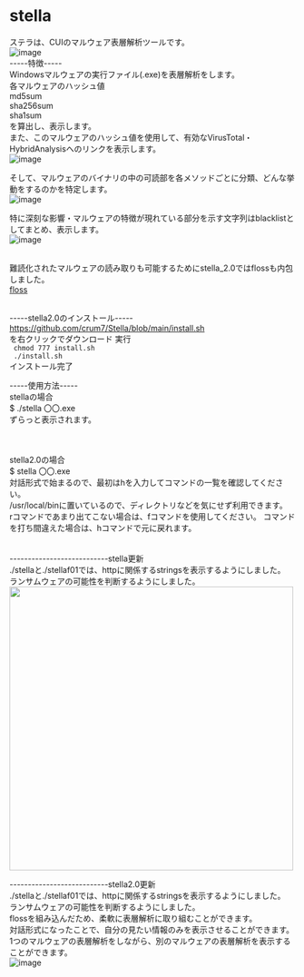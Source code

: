  
# stella


ステラは、CUIのマルウェア表層解析ツールです。<br>
![image](https://user-images.githubusercontent.com/72499679/145970551-f61db31d-63f3-4b66-817c-0851755b48f0.png)
<br>
-----特徴-----<br>
Windowsマルウェアの実行ファイル(.exe)を表層解析をします。<br>
各マルウェアのハッシュ値<br>
md5sum<br>
sha256sum<br>
sha1sum<br>
を算出し、表示します。<br>
また、このマルウェアのハッシュ値を使用して、有効なVirusTotal・HybridAnalysisへのリンクを表示します。<br>
![image](https://user-images.githubusercontent.com/72499679/145953125-99fed885-bfa9-44be-b8ea-070dfe3e7ba2.png)<br>


そして、マルウェアのバイナリの中の可読部を各メソッドごとに分類、どんな挙動をするのかを特定します。<br>
![image](https://user-images.githubusercontent.com/72499679/145953193-fd97f016-2527-42b9-969f-9ec8aac9315c.png)<br>

特に深刻な影響・マルウェアの特徴が現れている部分を示す文字列はblacklistとしてまとめ、表示します。<br>
![image](https://user-images.githubusercontent.com/72499679/145953303-2db367fb-1033-4e3a-8461-7aaa2b966869.png)<br>
<br>

難読化されたマルウェアの読み取りも可能するためにstella_2.0ではflossも内包しました。<br>
<a href="https://github.com/fireeye/flare-floss">floss</a>
 <br>
 <br>

-----stella2.0のインストール-----<br>
https://github.com/crum7/Stella/blob/main/install.sh<br>
を右クリックでダウンロード
実行
<br>
<code>
 chmod 777 install.sh
</code>
 <br>
<code>
./install.sh
</code>
<br>
インストール完了<br>

-----使用方法-----<br>
stellaの場合<br>
$ ./stella 〇〇.exe<br>
ずらっと表示されます。<br>
<br>
<br>
<br>
stella2.0の場合<br>
$ stella 〇〇.exe<br>
対話形式で始まるので、最初はhを入力してコマンドの一覧を確認してください。<br>
/usr/local/binに置いているので、ディレクトリなどを気にせず利用できます。<br>
rコマンドであまり出てこない場合は、fコマンドを使用してください。
コマンドを打ち間違えた場合は、hコマンドで元に戻れます。
<br>
<br>
<br>
---------------------------stella更新<br>
./stellaと./stellaf01では、httpに関係するstringsを表示するようにしました。<br>
ランサムウェアの可能性を判断するようにしました。<br>
<img src="https://user-images.githubusercontent.com/72499679/130217115-7c5a4e03-a8c5-48e4-a184-a8ad12d35682.png" width=500>

---------------------------stella2.0更新<br>
./stellaと./stellaf01では、httpに関係するstringsを表示するようにしました。<br>
ランサムウェアの可能性を判断するようにしました。<br>
flossを組み込んだため、柔軟に表層解析に取り組むことができます。<br>
対話形式になったことで、自分の見たい情報のみを表示させることができます。<br>
1つのマルウェアの表層解析をしながら、別のマルウェアの表層解析を表示することができます。<br>
![image](https://user-images.githubusercontent.com/72499679/145953437-6f0074ce-d29b-4573-a649-7b6f6130ed47.png)


